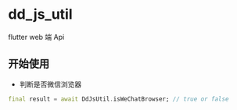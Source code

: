 # dd_js_util

flutter web 端 Api

## 开始使用

* 判断是否微信浏览器
```dart
final result = await DdJsUtil.isWeChatBrowser; // true or false
```


